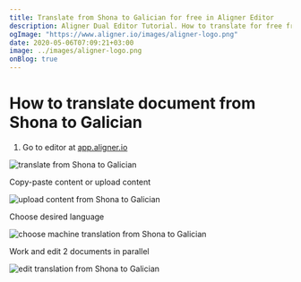 ```yaml
---
title: Translate from Shona to Galician for free in Aligner Editor
description: Aligner Dual Editor Tutorial. How to translate for free from Shona to Galician. Aligner is multilingual document management platform. 
ogImage: "https://www.aligner.io/images/aligner-logo.png"
date: 2020-05-06T07:09:21+03:00
image: ../images/aligner-logo.png
onBlog: true
---
```


# How to translate document from Shona to Galician

1. Go to editor at [app.aligner.io](https://app.aligner.io "Aligner App web page")

![translate from Shona to Galician](../aligner-blank-editor.png "translate from Shona to Galician")

Copy-paste content or upload content

![upload content from Shona to Galician](../aligner-uploaded-document.png "upload content from Shona to Galician")

Choose desired language

![choose machine translation from Shona to Galician](../aligner-language-dropdown.png "choose machine translation from Shona to Galician")

Work and edit 2 documents in parallel

![edit translation from Shona to Galician](../aligner-double-sitded-editor.png "edit translation from Shona to Galician")

